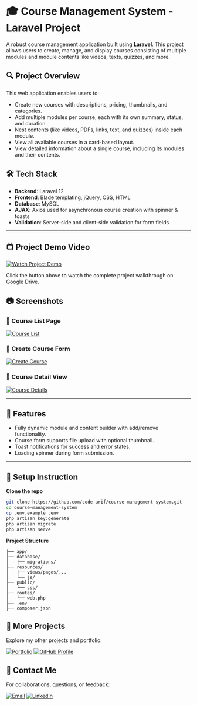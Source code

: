 # 🎓 Course Management System - Laravel Project

A robust course management application built using **Laravel**. This project allows users to create, manage, and display courses consisting of multiple modules and module contents like videos, texts, quizzes, and more.

## 🔍 Project Overview

This web application enables users to:

-   Create new courses with descriptions, pricing, thumbnails, and categories.
-   Add multiple modules per course, each with its own summary, status, and duration.
-   Nest contents (like videos, PDFs, links, text, and quizzes) inside each module.
-   View all available courses in a card-based layout.
-   View detailed information about a single course, including its modules and their contents.

## 🛠️ Tech Stack

-   **Backend**: Laravel 12
-   **Frontend**: Blade templating, jQuery, CSS, HTML
-   **Database**: MySQL
-   **AJAX**: Axios used for asynchronous course creation with spinner & toasts
-   **Validation**: Server-side and client-side validation for form fields

---

## 📺 Project Demo Video

[![Watch Project Demo](https://img.shields.io/badge/WATCH_FULL_DEMO-FF0000?style=for-the-badge&logo=youtube&logoColor=white)](https://drive.google.com/file/d/1ob56uRXdZGU7Iq_ajwR7VwWUeVfdE6x4/view?usp=sharing)

Click the button above to watch the complete project walkthrough on Google Drive.

## 📷 Screenshots

### 🔹 Course List Page
[![Course List](https://img.shields.io/badge/View_Course_List_Screenshot-Click_Here-blue?style=for-the-badge&logo=google-drive)](https://drive.google.com/file/d/1XpiSzXlBU6yrMSedeOHJDsZLrlEMuijd/view)

### 🔹 Create Course Form  
[![Create Course](https://img.shields.io/badge/View_Create_Form_Screenshot-Click_Here-blue?style=for-the-badge&logo=google-drive)](https://drive.google.com/file/d/1Mhs7TKlH_Aj_84TP1L9OEHTWasB1lYZt/view)

### 🔹 Course Detail View
[![Course Details](https://img.shields.io/badge/View_Course_Details_Screenshot-Click_Here-blue?style=for-the-badge&logo=google-drive)](https://drive.google.com/file/d/1qCpA994DdaMK8iwvApnPAKKIXl8vq0UO/view)

---

## 🚀 Features

-   Fully dynamic module and content builder with add/remove functionality.
-   Course form supports file upload with optional thumbnail.
-   Toast notifications for success and error states.
-   Loading spinner during form submission.

---

## 📝 Setup Instruction

**Clone the repo**

```bash
git clone https://github.com/code-arif/course-management-system.git
cd course-management-system
cp .env.example .env
php artisan key:generate
php artisan migrate
php artisan serve
```

**Project Structure**

```
├── app/
├── database/
│   ├── migrations/
├── resources/
│   ├── views/pages/...
│   └── js/
├── public/
│   └── css/
├── routes/
│   └── web.php
├── .env
├── composer.json
```

## 🌟 More Projects

Explore my other projects and portfolio:

[![Portfolio](https://img.shields.io/badge/VIEW_PORTFOLIO-6e5494?style=for-the-badge&logo=google-chrome&logoColor=white)](https://codearif.com)
[![GitHub Profile](https://img.shields.io/badge/VIEW_GITHUB-181717?style=for-the-badge&logo=github&logoColor=white)](https://github.com/code-arif)

## 📧 Contact Me

For collaborations, questions, or feedback:

[![Email](https://img.shields.io/badge/EMAIL_ME-D14836?style=for-the-badge&logo=gmail&logoColor=white)](mailto:arifulislam6460@gmail.com)
[![LinkedIn](https://img.shields.io/badge/CONNECT_ON_LINKEDIN-0077B5?style=for-the-badge&logo=linkedin&logoColor=white)](https://www.linkedin.com/in/ariful-islam-9926a922a)
